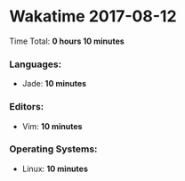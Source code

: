 # Wakatime 2017-08-12

Time Total: **0 hours 10 minutes**

### Languages:
- Jade: **10 minutes** 

### Editors:
- Vim: **10 minutes** 

### Operating Systems:
- Linux: **10 minutes** 

